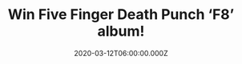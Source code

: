 ---
campaign-uuid: "c-ad5e38f4-59c5-4fdb-bbae-09624ac664ce"
type: "Competition"
category: "Music"
date: "2020-03-12T06:00:00.000Z"
end-date: "2020-04-12T23:59:00.000Z"
disable-form: false
is_promoted: false
has_entry_page: true
title: "Win Five Finger Death Punch ‘F8’ album!"
competition-description: "<p>Five Finger Death Punch are back and they are taking\
  \ fate into their own hands. The highly anticipated eighth album is here and we\
  \ are giving away a copy to you.</p>\n<p>Click below for a chance to win.</p>\n"
hero-header: "Win Five Finger Death Punch ‘F8’ album!"
terms-confirmation: "N/A"
banner-img: "https://assets.expresslyapp.com/asset-240ce0aa-de0e-42ba-a687-019be1d6b102.jpg"
logo-left-href: "http://club.expressly.io"
logo-left-image: "https://assets.expresslyapp.com/asset-60e01731-6604-4385-8df2-c7601ee268f2.jpg"
logo-left-title: "Expressly Club"
bg-image-hero: "https://assets.expresslyapp.com/asset-c614d12e-d3f6-4d98-a03d-8b2672b3b158.gif"
bg-image-first: "https://assets.expresslyapp.com/asset-d1a1ac36-a7e8-4e9c-b2f8-853d24d3324a.jpg"
section1-content: "<p>Five Finger Death Punch have sold more than 10 million albums,\
  \ collected multiple gold and platinum awards and sold out arenas around the globe.\
  \ The band's previous album, 2018's 'And Justice For None', charted at no. 7 in\
  \ the UK and Top 10 in several other European territories.</p>\n<p>Want to hear\
  \ it first? Enter below for a chance to win it now.</p>\n"
entry-title: "Win Five Finger Death Punch ‘F8’ album!"
entry-content: "<p>Enter the draw to win Five Finger Death Punch ‘F8’ album by completing\
  \ the form below before 23:59 on the 12th of April 2020.</p>\n"
has-winner: false
prize-description: "Five Finger Death Punch ‘F8’ album!"
special-conditions: "Multiple entries are allowed up to one every day.\r\n\r\nThis\
  \ competition is also available on: https://aaa.nme.com/competitions/five-finger-death-album"
country-restrictions:
- "GB"
---